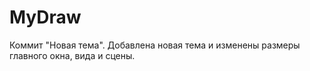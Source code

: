# MyDraw

Коммит "Новая тема". Добавлена новая тема и изменены размеры главного окна, вида и сцены.
